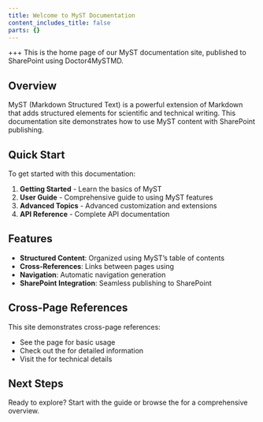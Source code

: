 ```yaml
---
title: Welcome to MyST Documentation
content_includes_title: false
parts: {}
---
```

+++
This is the home page of our MyST documentation site, published to SharePoint using Doctor4MySTMD.

## Overview

MyST (Markdown Structured Text) is a powerful extension of Markdown that adds structured elements for scientific and technical writing. This documentation site demonstrates how to use MyST content with SharePoint publishing.

## Quick Start

To get started with this documentation:

1.  **Getting Started** - Learn the basics of MyST
2.  **User Guide** - Comprehensive guide to using MyST features
3.  **Advanced Topics** - Advanced customization and extensions
4.  **API Reference** - Complete API documentation

## Features

*   **Structured Content**: Organized using MyST’s table of contents
*   **Cross-References**: Links between pages using [](#getting-started)
*   **Navigation**: Automatic navigation generation
*   **SharePoint Integration**: Seamless publishing to SharePoint

## Cross-Page References

This site demonstrates cross-page references:

*   See the [](#getting-started) page for basic usage
*   Check out the [](#user-guide/introduction) for detailed information
*   Visit the [](#api-reference) for technical details

## Next Steps

Ready to explore? Start with the [](#getting-started) guide or browse the [](#user-guide/introduction) for a comprehensive overview.